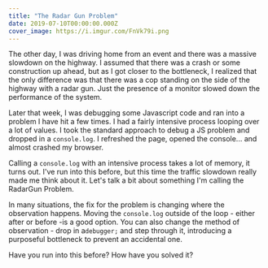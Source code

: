 ```yaml
---
title: "The Radar Gun Problem"
date: 2019-07-10T00:00:00.000Z
cover_image: https://i.imgur.com/FnVk79i.png
---
```

The other day, I was driving home from an event and there was a massive slowdown on the highway. I assumed that there was a crash or some construction up ahead, but as I got closer to the bottleneck, I realized that the only difference was that there was a cop standing on the side of the highway with a radar gun. Just the presence of a monitor slowed down the performance of the system.

Later that week, I was debugging some Javascript code and ran into a problem I have hit a few times. I had a fairly intensive process looping over a lot of values. I took the standard approach to debug a JS problem and dropped in a `console.log`. I refreshed the page, opened the console... and almost crashed my browser.

Calling a `console.log` with an intensive process takes a lot of memory, it turns out. I've run into this before, but this time the traffic slowdown really made me think about it. Let's talk a bit about something I'm calling the RadarGun Problem.

In many situations, the fix for the problem is changing where the observation happens. Moving the `console.log` outside of the loop - either after or before -is a good option. You can also change the method of observation - drop in a`debugger;` and step through it, introducing a purposeful bottleneck to prevent an accidental one.

Have you run into this before? How have you solved it?
